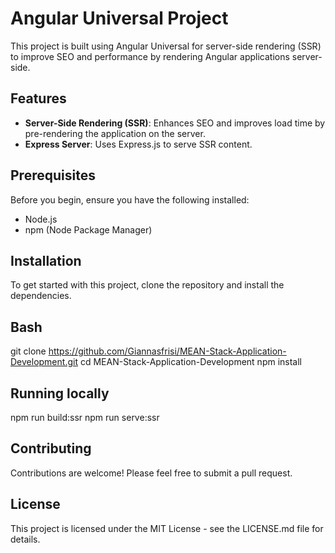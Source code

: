 # Angular Universal Project

This project is built using Angular Universal for server-side rendering (SSR) to improve SEO and performance by rendering Angular applications server-side.

## Features

- **Server-Side Rendering (SSR)**: Enhances SEO and improves load time by pre-rendering the application on the server.
- **Express Server**: Uses Express.js to serve SSR content.

## Prerequisites

Before you begin, ensure you have the following installed:
- Node.js
- npm (Node Package Manager)

## Installation

To get started with this project, clone the repository and install the dependencies.

## Bash
git clone https://github.com/Giannasfrisi/MEAN-Stack-Application-Development.git
cd MEAN-Stack-Application-Development
npm install

## Running locally
npm run build:ssr
npm run serve:ssr

## Contributing
Contributions are welcome! Please feel free to submit a pull request.

## License
This project is licensed under the MIT License - see the LICENSE.md file for details.


